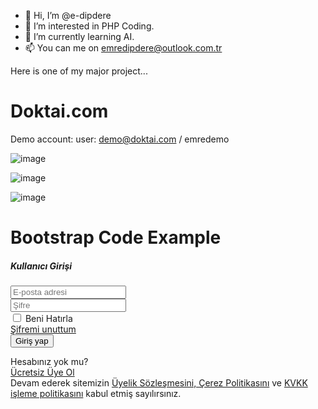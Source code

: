 - 👋 Hi, I’m @e-dipdere
- 👀 I’m interested in PHP Coding.
- 🌱 I’m currently learning AI.
- 📫 You can me on emredipdere@outlook.com.tr

Here is one of my major project...

# Doktai.com

Demo account: user: demo@doktai.com / emredemo

![image](https://github.com/e-dipdere/e-dipdere/assets/169443178/ae42556d-9eb9-4801-8c37-9fdfe4f16f4c)

![image](https://github.com/e-dipdere/e-dipdere/assets/169443178/d9f0ea20-8eba-4bcc-8d1e-4a66dab1c3ec)

![image](https://github.com/e-dipdere/e-dipdere/assets/169443178/38a35df8-39ca-4996-8eef-bcf97ea49030)


# Bootstrap Code Example

<div class="content-wrapper navbar-top navbar-bottom">
<div class="content d-flex justify-content-center align-items-center">
<div class="login-form wmin-sm-400">
<div class="login-bg">
<div class="card mb-0">
<div class="card-body">

<form action="" method="post" class="login-form">

<div class="login_result"></div>
<div class="text-center mb-3 position-relative">
<h5 class="mb-0"><span>Kullanıcı Girişi</span></h5> 
<span class="d-block text-muted"></span>
</div>

<div class="form-group form-group-feedback form-group-feedback-left">
<div class="form-group">
<div class=""><input type="text" placeholder="E-posta adresi" name="email" class="form-control"></div> 
<div class="invalid-feedback"></div>
</div> 
<div class="form-control-feedback"><i class="icon-user text-muted"></i></div>
</div> 

<div class="form-group form-group-feedback form-group-feedback-left">
<div class="form-group">
<div class=""><input type="password" placeholder="Şifre" name="sifre" class="form-control"></div> 
<div class="invalid-feedback"></div>
</div> 
<div class="form-control-feedback"><i class="icon-lock2 text-muted"></i></div>
</div> 

<div class="form-group d-flex align-items-center">
<div class="">
<div class="mb-0 custom-control custom-checkbox">
<input type="checkbox" class="custom-control-input" value="true">
<label class="custom-control-label">Beni Hatırla</label>
</div> 
<div class="mt-1 invalid-feedback"></div>
</div> 
<a href="/forgot-password" class="ml-auto">Şifremi unuttum</a>
</div> 

<div class="b-overlay-wrap position-relative">
<button type="submit" class="btn btn-primary btn-block">Giriş yap</button>
</div>

</form> 

<div class="form-group text-center text-muted content-divider mt-3">
<span class="px-2 rounded-round">Hesabınız yok mu?</span>
</div> 

<div class="form-group">
<a href="/register" class="btn btn-secondary-pattern font-weight-bold text-primary btn-block">Ücretsiz Üye Ol</a>
</div> 

<div class="form-text text-muted text-center">
Devam ederek sitemizin <a href="/page/uyelik-sozlesmesi-ve-cerez-politikasi" target="_blank">Üyelik Sözleşmesini, Çerez Politikasını</a> ve <a href="/page/kvkk-politikasi" target="_blank">KVKK işleme politikasını</a> kabul etmiş sayılırsınız.
</div>

</div>
</div>
</div>
</div>
</div>
</div>
